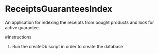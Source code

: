 # ReceiptsGuaranteesIndex

 An application for indexing the receipts from bought products and look for active guarantee.

 #Instructions
 1. Run the createDb script in order to create the database
 
